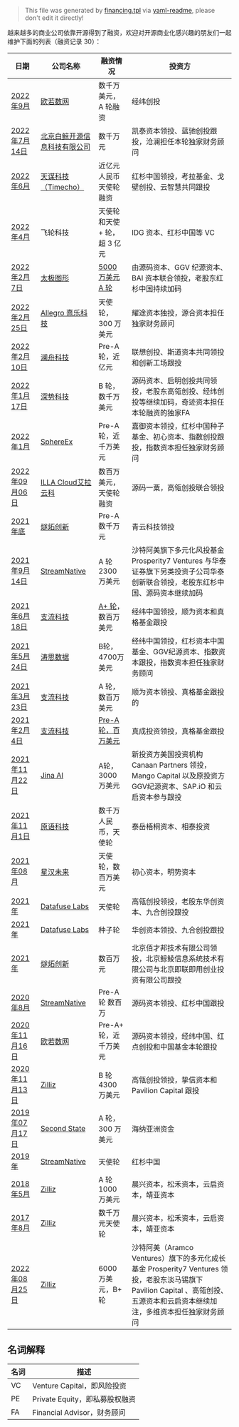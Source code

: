 > This file was generated by [financing.tpl](financing.tpl) via [yaml-readme](https://github.com/LinuxSuRen/yaml-readme), please don't edit it directly!

越来越多的商业公司依靠开源得到了融资，欢迎对开源商业化感兴趣的朋友们一起维护下面的列表（融资记录 30）：

| 日期  | 公司名称 | 融资情况 | 投资方 |
|---|---|---|---|
| [2022年9月](data/financing/item-30-vesoft.yaml) | [欧若数网](https://github.com/vesoft-inc) | 数千万美元，A 轮融资 | 经纬创投 |
| [2022年7月14日](data/financing/item-14.yaml) | [北京白鲸开源信息科技有限公司](https://dolphinscheduler.apache.org/) | 数千万元 | 凯泰资本领投、蓝驰创投跟投，沧澜担任本轮独家财务顾问 |
| [2022年6月](data/financing/item-13.yaml) | [天谋科技（Timecho）](https://www.timecho.com/) | 近亿元人民币天使轮融资 | 红杉中国领投，考拉基金、戈壁创投、云智慧共同跟投 |
| [2022年4月](data/financing/item-10.yaml) | 飞轮科技 | 天使轮和天使 &#43; 轮，超 3 亿元 | IDG 资本、红杉中国等 VC |
| [2022年2月7日](data/financing/item-9.yaml) | [太极图形](https://github.com/taichi-dev) | [5000 万美元 A 轮](https://mp.weixin.qq.com/s/4PjdQuwX4HRtm7z_xghQvA) | 由源码资本、GGV 纪源资本、BAI 资本联合领投，老股东红杉中国持续加码 |
| [2022年2月25日](data/financing/item-20.yaml) | [Allegro 熹乐科技](https://github.com/yomorun/) | 天使轮，300 万美元 | 耀途资本独投，源合资本担任独家财务顾问 |
| [2022年2月10日](data/financing/item-21.yaml) | [澜舟科技](https://github.com/Langboat) | Pre-A轮，近亿元 | 联想创投、斯道资本共同领投和创新工场跟投 |
| [2022年1月17日](data/financing/item-19.yaml) | [深势科技](https://github.com/deepmodeling) | B 轮，数千万美元 | 源码资本、启明创投共同领投，老股东高瓴创投、经纬创投等继续加码，奇迹资本担任本轮融资的独家FA |
| [2022年1月](data/financing/item-22.yaml) | [SphereEx](https://www.sphere-ex.com/) | Pre-A轮，近千万美元 | 嘉御资本领投，红杉中国种子基金、初心资本、指数创投跟投，指数资本担任独家财务顾问 |
| [2022年09月06日](data/financing/item-28.yaml) | [ILLA Cloud艾拉云科](https://github.com/illa-family) | 数百万美元，天使轮融资 | 源码一粟，高瓴创投联合领投 |
| [2021年底](data/financing/item-11.yaml) | [燧炻创新](https://fydeos.com/content/career/) | Pre-A 数千万元 | 青云科技领投 |
| [2021年9月14日](data/financing/item-8.yaml) | [StreamNative](https://streamnative.io/) | A 轮 2300 万美元 | 沙特阿美旗下多元化风投基金 Prosperity7 Ventures 与华泰证券旗下另类投资子公司华泰创新联合领投，老股东红杉中国、源码资本继续加码 |
| [2021年6月18日](data/financing/item-18.yaml) | [支流科技](https://www.apiseven.com/) | [A&#43; 轮](https://segmentfault.com/a/1190000040195514)，数百万美元 | 经纬中国领投，顺为资本和真格基金跟投 |
| [2021年5月24日](data/financing/item-25.yaml) | [涛思数据](https://github.com/taosdata) | B轮，4700万美元 | 经纬中国领投，红杉资本中国基金、GGV纪源资本、指数资本跟投，指数资本担任独家财务顾问 |
| [2021年3月23日](data/financing/item-15.yaml) | [支流科技](https://www.apiseven.com/) | A 轮，数百万美元 | 顺为资本领投、真格基金跟投的 |
| [2021年2月4日](data/financing/item-16.yaml) | [支流科技](https://www.apiseven.com/) | [Pre-A 轮，百万美元](https://www.infoq.cn/article/2Ntyh07rOjXxGO6YeJP6) | 真成投资领投，真格基金跟投 |
| [2021年11月22日](data/financing/item-23.yaml) | [Jina AI](https://github.com/jina-ai/) | A轮，3000 万美元 | 新投资方美国投资机构 Canaan Partners 领投，Mango Capital 以及原投资方 GGV纪源资本、SAP.iO 和云启资本参与跟投 |
| [2021年11月1日](data/financing/item-29-primihub.yaml) | [原语科技](https://github.com/primihub) | 数千万人民币，天使轮 | 泰岳梧桐资本、相泰投资 |
| [2021年08月](data/financing/item-17.yaml) | [星汉未来](https://github.com/galaxy-future) | 天使轮，数百万美元 | 初心资本，明势资本 |
| [2021年](data/financing/item-7.yaml) | [Datafuse Labs](https://github.com/datafuselabs) | 天使轮 | 高瓴创投领投，老股东华创资本、九合创投跟投 |
| [2021年](data/financing/item-6.yaml) | [Datafuse Labs](https://github.com/datafuselabs) | 种子轮 | 华创资本领投、九合创投跟投 |
| [2021年](data/financing/item-12.yaml) | [燧炻创新](https://fydeos.com/content/career/) | 数百万元 | 北京佰才邦技术有限公司领投，北京鲸鲮信息系统技术有限公司与北京即联即用创业投资有限公司跟投 |
| [2020年8月](data/financing/item-4.yaml) | [StreamNative](https://streamnative.io/) | Pre-A 轮 数百万 | 源码资本领投、红杉中国跟投 |
| [2020年11月16日](data/financing/item-24.yaml) | [欧若数网](https://github.com/vesoft-inc) | Pre-A&#43; 轮，近千万美元 | 源码资本领投，经纬中国、红点创投和中国基金本轮跟投 |
| [2020年11月13日](data/financing/item-5.yaml) | [Zilliz](https://github.com/milvus-io) | B 轮 4300 万美元 | 高瓴创投领投，挚信资本和 Pavilion Capital 跟投 |
| [2019年07月17日](data/financing/item-26.yaml) | [Second State](https://github.com/second-state) | A 轮，300 万美元 | 海纳亚洲资金 |
| [2019年](data/financing/item-3.yaml) | [StreamNative](https://streamnative.io/) | 天使轮 | 红杉中国 |
| [2018年5月](data/financing/item-2.yaml) | [Zilliz](https://github.com/milvus-io) | A 轮 1000 万美元 | 晨兴资本，松禾资本，云启资本，靖亚资本 |
| [2017年8月](data/financing/item-1.yaml) | [Zilliz](https://github.com/milvus-io) | 数千万元天使轮 | 晨兴资本，松禾资本，云启资本，靖亚资本 |
| [ 2022年08月25日](data/financing/item-27.yaml) | [Zilliz](https://github.com/milvus-io) | 6000 万美元，B&#43; 轮 | 沙特阿美（Aramco Ventures）旗下的多元化成长基金 Prosperity7 Ventures 领投，老股东淡马锡旗下 Pavilion Capital 、高瓴创投、五源资本和云启资本继续加注，多维资本担任独家财务顾问 |

## 名词解释

|名词|描述|
|---|---|
| VC | Venture Capital，即风险投资 |
| PE | Private Equity，即私募股权融资 |
| FA | Financial Advisor，财务顾问 |
